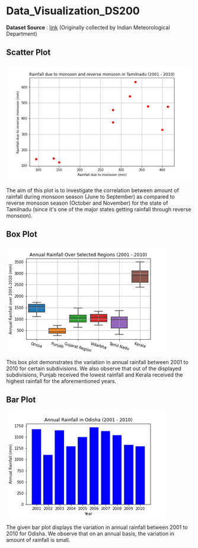 # Data_Visualization_DS200

**Dataset Source** : [link](https://data.gov.in/resource/sub-divisional-monthly-rainfall-1901-2017) (Originally collected by Indian Meteorological Department)

## Scatter Plot
![scatter_plot](scatter_plot.png)

The aim of this plot is to investigate the correlation between amount of rainfall during monsoon season (June to September) as compared to reverse monsoon season (October and November) for the state of Tamilnadu (since it's one of the major states getting rainfall through reverse monsoon).

## Box Plot
![box_plot](box_plot.png)

This box plot demonstrates the variation in annual rainfall between 2001 to 2010 for certain subdivisions. We also observe that out of the displayed subdivisions, Punjab received the lowest rainfall and Kerala received the highest rainfall for the aforementioned years.

## Bar Plot
![bar_plot](bar_plot.png)

The given bar plot displays the variation in annual rainfall between 2001 to 2010 for Odisha. We observe that on an annual basis, the variation in amount of rainfall is small.
